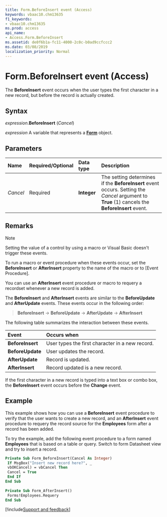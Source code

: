 ```yaml
---
title: Form.BeforeInsert event (Access)
keywords: vbaac10.chm13635
f1_keywords:
- vbaac10.chm13635
ms.prod: access
api_name:
- Access.Form.BeforeInsert
ms.assetid: de0f6b1a-fc11-4000-2c0c-b0ad9ccfccc2
ms.date: 03/08/2019
localization_priority: Normal
---
```



# Form.BeforeInsert event (Access)

The **BeforeInsert** event occurs when the user types the first character in a new record, but before the record is actually created.


## Syntax

_expression_.**BeforeInsert** (_Cancel_)

_expression_ A variable that represents a **[Form](Access.Form.md)** object.


## Parameters

|Name|Required/Optional|Data type|Description|
|:-----|:-----|:-----|:-----|
| _Cancel_|Required|**Integer**|The setting determines if the **BeforeInsert** event occurs. Setting the _Cancel_ argument to **True** (1) cancels the **BeforeInsert** event.|

## Remarks

> [!NOTE] 
> Setting the value of a control by using a macro or Visual Basic doesn't trigger these events.

To run a macro or event procedure when these events occur, set the **BeforeInsert** or **AfterInsert** property to the name of the macro or to [Event Procedure].

You can use an **AfterInsert** event procedure or macro to requery a recordset whenever a new record is added.

The **BeforeInsert** and **AfterInsert** events are similar to the **BeforeUpdate** and **AfterUpdate** events. These events occur in the following order:

> **BeforeInsert** → **BeforeUpdate** → **AfterUpdate** → **AfterInsert**

The following table summarizes the interaction between these events.

|Event|Occurs when|
|:-----|:-----|
|**BeforeInsert**|User types the first character in a new record.|
|**BeforeUpdate**|User updates the record.|
|**AfterUpdate**|Record is updated.|
|**AfterInsert**|Record updated is a new record.|

If the first character in a new record is typed into a text box or combo box, the **BeforeInsert** event occurs before the **Change** event.


## Example

This example shows how you can use a **BeforeInsert** event procedure to verify that the user wants to create a new record, and an **AfterInsert** event procedure to requery the record source for the **Employees** form after a record has been added.

To try the example, add the following event procedure to a form named **Employees** that is based on a table or query. Switch to form Datasheet view and try to insert a record.

```vb
Private Sub Form_BeforeInsert(Cancel As Integer) 
 If MsgBox("Insert new record here?", _ 
 vbOKCancel) = vbCancel Then 
 Cancel = True 
 End If 
End Sub 
 
Private Sub Form_AfterInsert() 
 Forms!Employees.Requery 
End Sub
```




[!include[Support and feedback](~/includes/feedback-boilerplate.md)]
